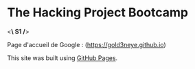# The Hacking Project Bootcamp 
<**\ S1 /**>


Page d'accueil de Google : (https://gold3neye.github.io)

This site was built using [GitHub Pages](https://pages.github.com/).
